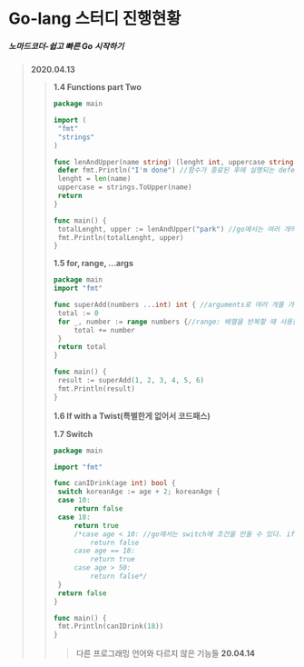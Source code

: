 Go-lang 스터디 진행현황
=============
##### 노마드코더-쉽고 빠른 Go 시작하기
> __2020.04.13__ 
>>
>> **1.4 Functions part Two**
>>
>> ```go
>> package main
>>
>> import (
>> 	"fmt" 
>> 	"strings"
>> ) 
>>
>> func lenAndUpper(name string) (lenght int, uppercase string) {
>> 	defer fmt.Println("I'm done") //함수가 종료된 후에 실행되는 defer
>> 	lenght = len(name)
>> 	uppercase = strings.ToUpper(name)
>> 	return
>> }
>>
>> func main() {
>> 	totalLenght, upper := lenAndUpper("park") //go에서는 여러 개의 값을 반환 가능(c에서는 안됬는데...)
>> 	fmt.Println(totalLenght, upper)
>> }
>> ```
>>
>>**1.5 for, range, ...args**
>>
>>```go
>>package main
>>import "fmt"
>>
>>func superAdd(numbers ...int) int { //arguments로 여러 개를 가져오고 싶다면 '...'를 사용
>>	total := 0
>>	for _, number := range numbers {//range: 배열을 반복할 때 사용함
>>		total += number
>>  }
>>	return total
>>}
>>
>>func main() {
>>	result := superAdd(1, 2, 3, 4, 5, 6) 
>>	fmt.Println(result)
>>}
>>```
>> **1.6 If with a Twist(특별한게 없어서 코드패스)**
>>
>> **1.7 Switch**
>>
>>```go
>>package main
>>
>>import "fmt"
>>
>>func canIDrink(age int) bool {
>>	switch koreanAge := age + 2; koreanAge {
>>	case 10:
>>		return false
>>	case 18:
>>		return true
>>		/*case age < 10: //go에서는 switch에 조건을 만들 수 있다. if, else if 처럼 사용 가능
>>			return false
>>		case age == 18:
>>			return true
>>		case age > 50:
>>			return false*/
>>	}
>>	return false
>>}
>>
>>func main() {
>>	fmt.Println(canIDrink(18))
>>}
>>```
>>> 다른 프로그래밍 언어와 다르지 않은 기능들
> __20.04.14__